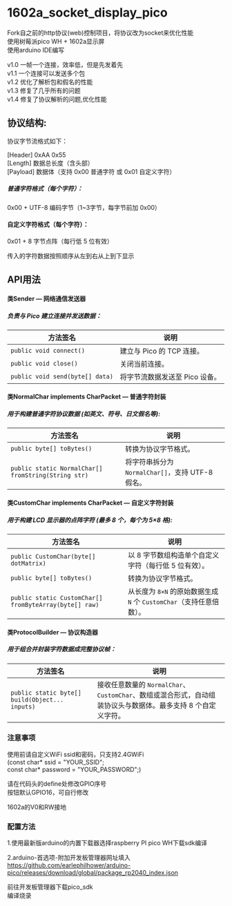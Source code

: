 # 1602a_socket_display_pico
Fork自之前的http协议(web)控制项目，将协议改为socket来优化性能  
使用树莓派pico WH + 1602a显示屏  
使用arduino IDE编写  

v1.0 一帧一个连接，效率低，但是先发着先  
v1.1 一个连接可以发送多个包  
v1.2 优化了解析包和假名的性能  
v1.3 修复了几乎所有的问题  
v1.4 修复了协议解析的问题,优化性能  

## 协议结构:  
协议字节流格式如下：

[Header]    0xAA 0x55  
[Length]    数据总长度（含头部）  
[Payload]   数据体（支持 0x00 普通字符 或 0x01 自定义字符）  

##### 普通字符格式（每个字符）：
0x00 + UTF-8 编码字节（1~3字节，每字节前加 0x00）
#### 自定义字符格式（每个字符）：
0x01 + 8 字节点阵（每行低 5 位有效）

传入的字符数据按照顺序从左到右从上到下显示  


## API用法  
#### 类Sender — 网络通信发送器 
##### 负责与 Pico 建立连接并发送数据：

| 方法签名                            | 说明                 |
| ------------------------------- | ------------------ |
| `public void connect()`         | 建立与 Pico 的 TCP 连接。 |
| `public void close()`           | 关闭当前连接。            |
| `public void send(byte[] data)` | 将字节流数据发送至 Pico 设备。 |


#### 类NormalChar implements CharPacket — 普通字符封装  
##### 用于构建普通字符协议数据 (如英文、符号、日文假名等):  

| 方法签名                                                | 说明                                  |
| --------------------------------------------------- | ----------------------------------- |
| `public byte[] toBytes()`                           | 转换为协议字节格式。                          |
| `public static NormalChar[] fromString(String str)` | 将字符串拆分为 `NormalChar[]`，支持 UTF-8 假名。 |

#### 类CustomChar implements CharPacket — 自定义字符封装  
##### 用于构建 LCD 显示器的点阵字符 (最多 8 个，每个为 5×8 格):

| 方法签名                                                   | 说明                                             |
| ------------------------------------------------------ | ---------------------------------------------- |
| `public CustomChar(byte[] dotMatrix)`                  | 以 8 字节数组构造单个自定义字符（每行低 5 位有效）。                  |
| `public byte[] toBytes()`                              | 转换为协议字节格式。                                     |
| `public static CustomChar[] fromByteArray(byte[] raw)` | 从长度为 `8×N` 的原始数据生成 `N` 个 `CustomChar`（支持任意倍数）。 |

#### 类ProtocolBuilder — 协议构造器  
##### 用于组合并封装字符数据成完整协议帧：

|方法签名|说明|
|---|---|
|`public static byte[] build(Object... inputs)`|接收任意数量的 `NormalChar`、`CustomChar`、数组或混合形式，自动组装协议头与数据体。最多支持 8 个自定义字符。|

### 注意事项
使用前请自定义WiFi ssid和密码，只支持2.4GWiFi  
(const char* ssid = "YOUR_SSID";  
const char* password = "YOUR_PASSWORD";)

请在代码头的define处修改GPIO序号  
按钮默认GPIO16，可自行修改

1602a的V0和RW接地

### 配置方法
1.使用最新版arduino的内置下载器选择raspberry PI pico WH下载sdk编译  

2.arduino-首选项-附加开发板管理器网址填入  
https://github.com/earlephilhower/arduino-pico/releases/download/global/package_rp2040_index.json

前往开发板管理器下载pico_sdk  
编译烧录